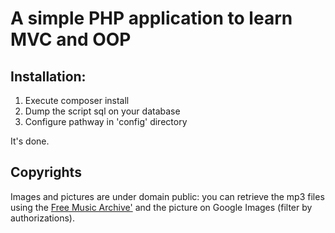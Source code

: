 A simple PHP application to learn MVC and OOP
=============================================

Installation:
-------------
1) Execute composer install
2) Dump the script sql on your database
3) Configure pathway in 'config' directory

It's done.

Copyrights
----------

Images and pictures are under domain public: you can retrieve the mp3 files using the [Free Music Archive'](https://freemusicarchive.org) and the picture on Google Images (filter by authorizations).
